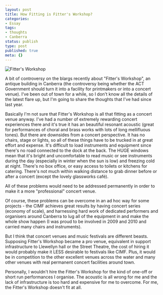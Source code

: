 ```yaml
---
layout: post
title: How Fitting is Fitter's Workshop?
categories:
- Essay
tags:
- thoughts
- Canberra
status: publish
type: post
published: true
meta: {}
---
```


![Fitter's Workshop](http://farm4.static.flickr.com/3577/3496432939_e5433f5409.jpg)

A bit of controversy on the blargs recently about "Fitter's Workshop", an antique building in Canberra (the controversy being whether the ACT Government should turn it into a facility for printmakers or into a concert venue).  I've been out of town for a while, so I don't know all the details of the latest flare up, but I'm going to share the thoughts that I've had since last year.

Basically I'm not sure that Fitter's Workshop is all that fitting as a concert venue anyway.   I've had a number of extremely rewarding concert experiences there and it's true it has an beautiful resonant acoustic  (great for performances of choral and brass works with lots of long mellifluous tones). But there are downsides from a concert perspective. It has no chairs, stage or lights, so all of these things have to be trucked in at great effort and expense. It's difficult to load instruments and equipment since there's no road connected to the dock at the back. The HUGE windows mean that it's bright and uncomfortable to read music or see instruments during the day (especially in winter when the sun is low) and freezing cold at night. There's no box office, or easy access to toilets or kitchens for catering. There's not much within walking distance to grab dinner before or after a concert (except the lovely glassworks café).

All of these problems would need to be addressed permanently in order to make it a more "professional" concert venue.

Of course, these problems can be overcome in an ad hoc way for some projects - the CIMF achieves great results by having concert series (economy of scale), and harnessing hard work of dedicated performers and organisers around Canberra to lug all of the equipment in and make the whole show happen (I was proud to be involved in 2009 and 2010 and carried many chairs and instruments).

But I think that concert venues and music festivals are different beasts. Supposing Fitter's Workshop became a pro venue, equivalent in support infrastructure to Llewellyn hall or the Street Theatre, the cost of hiring it would probably make it LESS desirable to festivals like CIMF. Plus, it would be in competition to the other excellent venues across the water and many other venues with real permanent concert facilities around town.

Personally, I wouldn't hire the Fitter's Workshop for the kind of one-off or short run performances I organise. The acoustic is all wrong for me and the lack of infrastructure is too hard and expensive for me to overcome. For me, the Fitter's Workshop doesn't fit at all.
